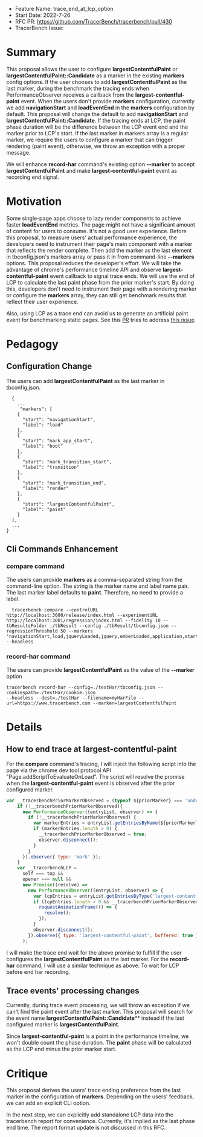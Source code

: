 - Feature Name: trace_end_at_lcp_option
- Start Date: 2022-7-26
- RFC PR: https://github.com/TracerBench/tracerbench/pull/430
- TracerBench Issue:

# Summary
[summary]: #summary
This proposal allows the user to configure **largestContentfulPaint** or **largestContentfulPaint::Candidate** as a marker in the existing **markers** config options. If the user chooses to add **largestContentfulPaint** as the last marker, during the benchmark the tracing ends when PerformanceObserver receives a callback from the **largest-contentful-paint** event. When the users don't provide **markers** configuration, currently we add **navigationStart** and **loadEventEnd** in the **markers** configuration by default. This proposal will change the default to add **navigationStart** and **largestContentfulPaint::Candidate**. If the tracing ends at LCP, the paint phase duration will be the difference between the LCP event end and the marker prior to LCP's start. If the last marker in markers array is a regular marker, we require the users to configure a marker that can trigger rendering (paint event), otherwise, we throw an exception with a proper message.

We will enhance **record-har** command's existing option **--marker** to accept **largestContentfulPaint** and make **largest-contentful-paint** event as recording end signal.

# Motivation
[motivation]: #motivation

Some single-page apps choose to lazy render components to achieve faster **loadEventEnd** metrics. The page might not have a significant amount of content for users to consume. It's not a good user experience. Before this proposal, to measure users' actual performance experience, the developers need to instrument their page's main component with a marker that reflects the render complete. Then add the marker as the last element in tbconfig.json's markers array or pass it in from command-line **--markers** options. This proposal reduces the developer's effort. We will take the advantage of chrome's performance timeline API and observe **largest-contentful-paint** event callback to signal trace ends. We will use the end of LCP to calculate the last paint phase from the prior marker's start. By doing this, developers don't need to instrument their page with a rendering marker or configure the **markers** array, they can still get benchmark results that reflect their user experience.

Also, using LCP as a trace end can avoid us to generate an artificial paint event for benchmarking static pages. See this [PR](https://github.com/TracerBench/tracerbench/pull/336) tries to address [this issue](https://github.com/TracerBench/tracerbench/issues/305).

# Pedagogy
[pedagogy]: #pedagogy

## Configuration Change

The users can add **largestContentfulPaint** as the last marker in tbconfig.json.

```jsonc title="Markers Configuration Example" showLineNumbers
  {
    ...
     "markers": [
    {
      "start": "navigationStart",
      "label": "load"
    },
    {
      "start": "mark_app_start",
      "label": "boot"
    },
    {
      "start": "mark_transition_start",
      "label": "transition"
    },
    {
      "start": "mark_transition_end",
      "label": "render"
    },
    {
      "start": "largestContentfulPaint",
      "label": "paint"
    }
  ],
  ...
}
```

## Cli Commands Enhancement

### compare command

The users can provide **markers** as a comma-separated string from the command-line option. The string is the marker name and label name pair. The last marker label defaults to **paint**. Therefore, no need to provide a label.

```scripts --markers option example
  tracerbench compare --controlURL http://localhost:3000/release/index.html --experimentURL http://localhost:3001/regression/index.html --fidelity 10 --tbResultsFolder ./tbResult --config ./tbResult/tbconfig.json --regressionThreshold 50 --markers 'navigationStart,load,jqueryLoaded,jquery,emberLoaded,application,startRouting,routing,willTransition,transition,largestContentfulPaint' --headless
```

### record-har command

The users can provide **largestContentfulPaint** as the value of the **--marker** option

```scripts title="--marker option example" showLineNumbers
tracerbench record-har --config=./testHar/tbconfig.json --cookiespath=./testHar/cookie.json
--headless --dest=./testHar --filename=myHarFile --url=https://www.tracerbench.com --marker=largestContentfulPaint
```

# Details

[details]: #details

## How to end trace at largest-contentful-paint

For the **compare** command's tracing, I will inject the following script into the page via the chrome dev tool protocol API "Page.addScriptToEvaluateOnLoad". The script will resolve the promise when the **largest-contentful-paint** event is observed after the prior configured marker.

```javascript title="Inject promise for largest-contentful-paint event" showLineNumbers
var __tracerbenchPriorMarkerObserved = (typeof ${priorMarker} === 'undefined')? true : false;
    if (!__tracerbenchPriorMarkerObserved){
      new PerformanceObserver((entryList, observer) => {
        if (!__tracerbenchPriorMarkerObserved) {
          var markerEntries = entryList.getEntriesByName(${priorMarker});
          if (markerEntries.length > 0) {
            __tracerbenchPriorMarkerObserved = true;
            observer.disconnect();
          }
        }
      }).observe({ type: 'mark' });
    }
    var __tracerbenchLCP =
      self === top &&
      opener === null &&
      new Promise((resolve) =>
        new PerformanceObserver((entryList, observer) => {
          var lcpEntries = entryList.getEntriesByType('largest-contentful-paint');
          if (lcpEntries.length > 0 && __tracerbenchPriorMarkerObserved) {
            requestAnimationFrame(() => {
              resolve();
            });
          }
          observer.disconnect();
        }).observe({ type: 'largest-contentful-paint', buffered: true })
      );
  ```

I will make the trace end wait for the above promise to fulfill if the user configures the **largestContentfulPaint** as the last marker.
For the **record-har** command, I will use a similar technique as above. To wait for LCP before end har recording.

## Trace events' processing changes

Currently, during trace event processing, we will throw an exception if we can't find the paint event after the last marker. This proposal will search for the event name  **largestContentfulPaint::Candidate**** instead if the last configured marker is **largestContentfulPaint**.

Since **largest-contentful-paint** is a point in the performance timeline, we won't double count the phase duration. The **paint** phase will be calculated as the LCP end minus the prior marker start.

# Critique

[critique]: #critique
This proposal derives the users' trace ending preference from the last marker in the configuration of **markers**. Depending on the users' feedback, we can add an explicit CLI option.

In the next step, we can explicitly add standalone LCP data into the tracerbench report for convenience. Currently, it's implied as the last phase end time. The report format update is not discussed in this RFC.
